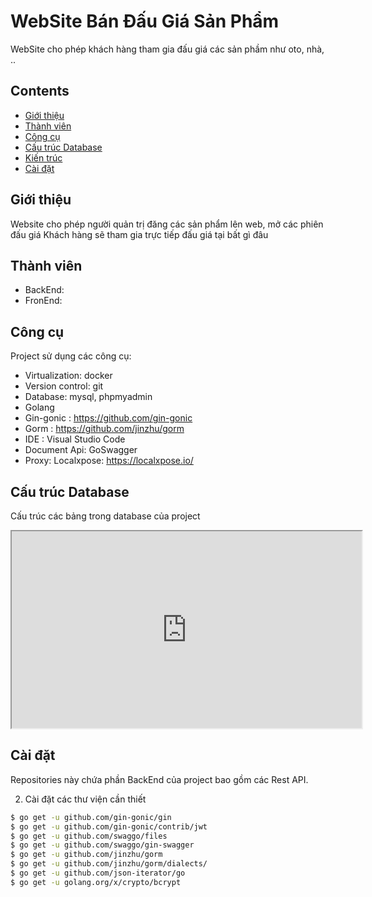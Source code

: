 # WebSite Bán Đấu Giá Sản Phẩm 
WebSite cho phép khách hàng tham gia đấu giá các sản phầm như oto, nhà, ..

## Contents
- [Giới thiệu](#Giới-thiệu)
- [Thành viên](#Thành-viên)
- [Công cụ](#Công-cụ)
- [Cấu trúc Database](#Cấu-trúc-Database)
- [Kiến trúc](#Kiến-trúc)
- [Cài đặt](#Cài-đặt)


## Giới thiệu
Website cho phép người quản trị đăng các sản phẩm lên web, mở các phiên đấu giá
Khách hàng sẽ tham gia trực tiếp đấu giá tại bất gì đâu

## Thành viên
- BackEnd:
- FronEnd:

## Công cụ
Project sử dụng các công cụ:
- Virtualization: docker
- Version control: git
- Database: mysql, phpmyadmin
- Golang
- Gin-gonic : https://github.com/gin-gonic
- Gorm : https://github.com/jinzhu/gorm
- IDE : Visual Studio Code
- Document Api: GoSwagger
- Proxy: Localxpose: https://localxpose.io/

## Cấu trúc Database
Cấu trúc các bảng trong database của project

<iframe width="560" height="315" src='https://dbdiagram.io/embed/5de4bc7eedf08a25543e95a9'> </iframe>

## Cài đặt
Repositories này chứa phần BackEnd của project bao gồm các Rest API.

2. Cài đặt các thư viện cần thiết
```sh
$ go get -u github.com/gin-gonic/gin
$ go get -u github.com/gin-gonic/contrib/jwt
$ go get -u github.com/swaggo/files
$ go get -u github.com/swaggo/gin-swagger
$ go get -u github.com/jinzhu/gorm
$ go get -u github.com/jinzhu/gorm/dialects/
$ go get -u github.com/json-iterator/go
$ go get -u golang.org/x/crypto/bcrypt
```